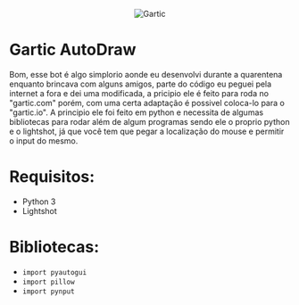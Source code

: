 <p align="center">
  <img src="https://user-images.githubusercontent.com/32386767/89684666-4a07a180-d8d1-11ea-8dd0-fe94ea9eb94e.png" alt="Gartic"/>
</p>
                                                         
# Gartic AutoDraw

Bom, esse bot é algo simplorio aonde eu desenvolvi durante a quarentena enquanto brincava com alguns amigos, parte do código eu peguei pela internet a fora e dei uma modificada, a pricipio ele é feito para roda no "gartic.com" porém, com uma certa adaptação é possivel coloca-lo para o "gartic.io". A principio ele foi feito em python e necessita de algumas bibliotecas para rodar além de algum programas sendo ele o proprio python e o lightshot, já que você tem que pegar a localização do mouse e permitir o input do mesmo.

# Requisitos:
- Python 3
- Lightshot

# Bibliotecas:
- ```import pyautogui```
- ```import pillow```
- ```import pynput```
